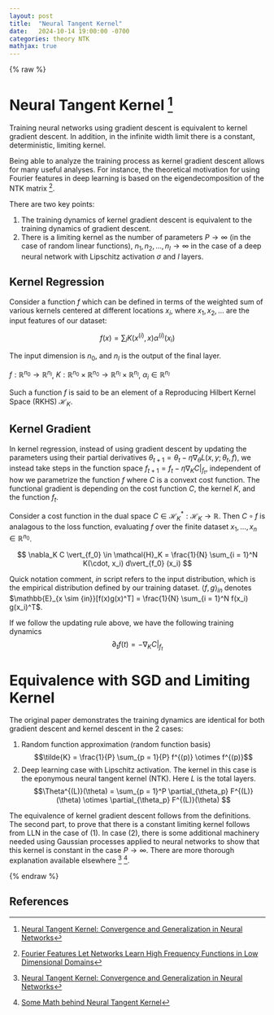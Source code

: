 ```yaml
---
layout: post
title:  "Neural Tangent Kernel"
date:   2024-10-14 19:00:00 -0700
categories: theory NTK
mathjax: true
---
```


{% raw %}
# Neural Tangent Kernel [^2]

Training neural networks using gradient descent is equivalent to kernel gradient descent. In addition, in the infinite width limit there is a constant, deterministic, limiting kernel.

Being able to analyze the training process as kernel gradient descent allows for many useful analyses. For instance, the theoretical motivation for using Fourier features in deep learning is based on the eigendecomposition of the NTK matrix [^1].


There are two key points:
1. The training dynamics of kernel gradient descent is equivalent to the training dynamics of gradient descent.
2. There is a limiting kernel as the number of parameters $P \rightarrow \infty$ (in the case of random linear functions), $n_1, n_2, \ldots, n_l \rightarrow \infty$ in the case of a deep neural network with Lipschitz activation $\sigma$ and $l$ layers.


## Kernel Regression
Consider a function $f$ which can be defined in terms of the weighted sum of various kernels centered at different locations $x_i$, where $x_1, x_2, \ldots$ are the input features of our dataset:

$$
f(x) = \sum_i K(x^{(i)}, x) \alpha^{(i)}(x_i)
$$

The input dimension is $n_0$, and $n_l$ is the output of the final layer.

$f: \mathbb{R}^{n_0} \rightarrow \mathbb{R}^{n_l}$, $K: \mathbb{R}^{n_0} \times \mathbb{R}^{n_0} \rightarrow \mathbb{R}^{n_l} \times \mathbb{R}^{n_l}$, $\alpha_i \in \mathbb{R}^{n_l}$


Such a function $f$ is said to be an element of a Reproducing Hilbert Kernel Space (RKHS) $\mathcal{H}_K$.


## Kernel Gradient
In kernel regression, instead of using gradient descent by updating the parameters using their partial derivatives $\theta_{t + 1} = \theta_t - \eta \nabla_\theta L(x, y; \theta_t, f)$, we instead take steps in the function space $f_{t + 1} = f_t - \eta \nabla_K C\vert_{f_t}$, independent of how we parametrize the function $f$ where $C$ is a convext cost function. The functional gradient is depending on the cost function $C$, the kernel $K$, and the function $f_t$.

Consider a cost function in the dual space $C \in \mathcal{H}_K^*: \mathcal{H}_K \rightarrow \mathbb{R}$.
Then $C \circ f$ is analagous to the loss function, evaluating $f$ over the finite dataset $x_1, \ldots, x_n \in \mathbb{R}^{n_0}$.

<!-- The kernel gradient for kernel $K$ is written $\nabla_K C$ and defines a mapping $\mathcal{H}_K^* \rightarrow \mathcal{H}_K$. Evaluated at a function $f_0$, we are actually evaluating $\nabla_K C \vert_{f_0} = \Phi_K(\partial_{f}^{in} C\vert_{f_0})$ where $\partial_{f}^{in} C$ is the functional derivative of $C$ w.r.t $f$. -->

<!-- Note that $\partial_{f}^{in} C\vert_{f_0} \in \mathcal{H}_K^*$, so we can define it using an element of $\mathcal{H}_K$ as follows: $\partial_{f}^{in} C\vert_{f_0} = \langle d_{f_0}, \cdot \rangle_{in}$. 
$\Phi_K$ is defined so that $\Phi_K(\partial_{f}^{in} C\vert_{f_0}) = E_{x \sim {in}}[K(x, \cdot) d_{f_0}(\cdot)]$
Since we are working with the empirical distribution, we have the definition of our functional derivative $\nabla_K C \vert_{f_0} \in \mathcal{H}_K$: -->

$$
\nabla_K C \vert_{f_0} \in \mathcal{H}_K = \frac{1}{N} \sum_{i = 1}^N K(\cdot, x_i) d\vert_{f_0} (x_i)
$$

Quick notation comment, ${in}$ script refers to the input distribution, which is the empirical distribution defined by our training dataset.
$\langle f, g\rangle_{in}$ denotes $\mathbb{E}_{x \sim {in}}[f(x)g(x)^T] = \frac{1}{N} \sum_{i = 1}^N f(x_i) g(x_i)^T$.

If we follow the updating rule above, we have the following training dynamics
$$
\partial_t f(t) = - \nabla_K C \vert_{f_t}
$$

# Equivalence with SGD and Limiting Kernel
The original paper demonstrates the training dynamics are identical for both gradient descent and kernel descent in the 2 cases:
1. Random function approximation (random function basis)
    $$\tilde{K} = \frac{1}{P} \sum_{p = 1}{P} f^{(p)} \otimes f^{(p)}$$
2. Deep learning case with Lipschitz activation. The kernel in this case is the eponymous neural tangent kernel (NTK). Here $L$ is the total layers.
    $$\Theta^{(L)}(\theta) = \sum_{p = 1}^P \partial_{\theta_p} F^{(L)}(\theta) \otimes \partial_{\theta_p} F^{(L)}(\theta) $$

The equivalence of kernel gradient descent follows from the definitions.
The second part, to prove that there is a constant limiting kernel follows from LLN in the case of (1).
In case (2), there is some additional machinery needed using Gaussian processes applied to neural networks to show that this kernel is constant in the case $P \rightarrow \infty$.
There are more thorough explanation available elsewhere [^2] [^3].


{% endraw %}

## References
[^1]: [Fourier Features Let Networks Learn High Frequency Functions in Low Dimensional Domains](https://arxiv.org/pdf/2006.10739)
[^2]: [Neural Tangent Kernel: Convergence and Generalization in Neural Networks](https://arxiv.org/pdf/1806.07572)
[^3]: [Some Math behind Neural Tangent Kernel](https://lilianweng.github.io/posts/2022-09-08-ntk/#kernel--kernel-methods)